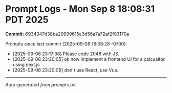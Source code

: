 # Prompt Logs - Mon Sep  8 18:08:31 PDT 2025
**Commit:** 6934347d38ba20999615e3d56a7a72af2f03170a

Prompts since last commit (2025-09-08 18:08:28 -0700):

- [2025-09-08 23:17:38] Please code 2048 with JS.
- [2025-09-08 23:20:05] ok now implement a frontend UI for a calcualtor using next.js
- [2025-09-08 23:20:09] don't use React, use Vue.

---
*Auto-generated from prompts.txt*
